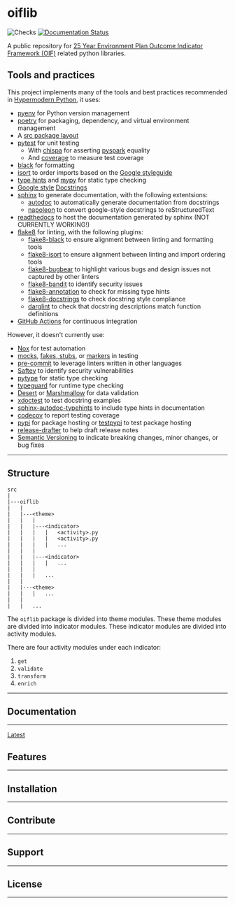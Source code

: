 # oiflib

![Checks](https://github.com/Defra-Data-Science-Centre-of-Excellence/oiflib/workflows/Format%2C%20Lint%2C%20and%20Test/badge.svg)
[![Documentation Status](https://readthedocs.org/projects/oiflib/badge/?version=latest)](https://oiflib.readthedocs.io/en/latest/?badge=latest)

A public repository for [25 Year Environment Plan Outcome Indicator Framework (OIF)](https://www.gov.uk/government/publications/25-year-environment-plan-progress-reports) related python libraries.

## Tools and practices

This project implements many of the tools and best practices recommended in [Hypermodern Python](https://cjolowicz.github.io/posts/hypermodern-python-01-setup/), it uses:

- [pyenv](https://github.com/pyenv/pyenv) for Python version management
- [poetry](https://python-poetry.org/) for packaging, dependency, and virtual environment management
- A [src package layout](https://hynek.me/articles/testing-packaging/)
- [pytest](https://docs.pytest.org/en/latest/) for unit testing
    - With [chispa](https://github.com/MrPowers/chispa) for asserting [pyspark](https://spark.apache.org/docs/latest/api/python/index.html) equality
    - And [coverage](https://coverage.readthedocs.io/) to measure test coverage
- [black](https://github.com/psf/black) for formatting
- [isort](https://timothycrosley.github.io/isort/) to order imports based on the [Google styleguide](https://google.github.io/styleguide/pyguide.html?showone=Imports_formatting#313-imports-formatting)
- [type hints](https://www.python.org/dev/peps/pep-0484/) and [mypy](http://mypy-lang.org/) for static type checking
- [Google style](https://google.github.io/styleguide/pyguide.html#38-comments-and-docstrings) [Docstrings](https://www.python.org/dev/peps/pep-0257/#what-is-a-docstring)
- [sphinx](http://www.sphinx-doc.org/) to generate documentation, with the following extentsions:
    - [autodoc](https://www.sphinx-doc.org/en/master/usage/extensions/autodoc.html) to automatically generate documentation from docstrings
    - [napoleon](https://www.sphinx-doc.org/en/master/usage/extensions/napoleon.html) to convert google-style docstrings to reStructuredText
- [readthedocs](https://readthedocs.org/) to host the documentation generated by sphinx (NOT CURRENTLY WORKING!)
- [flake8](https://flake8.pycqa.org/en/latest/) for linting, with the following plugins:
    - [flake8-black](https://github.com/peterjc/flake8-black) to ensure alignment between linting and formatting tools
    - [flake8-isort](https://github.com/gforcada/flake8-isort) to ensure alignment between linting and import ordering tools
    - [flake8-bugbear](https://github.com/PyCQA/flake8-bugbear) to highlight various bugs and design issues not captured by other linters
    - [flake8-bandit](https://github.com/tylerwince/flake8-bandit) to identify security issues
    - [flake8-annotation](https://github.com/python-discord/flake8-annotations) to check for missing type hints
    - [flake8-docstrings](https://gitlab.com/pycqa/flake8-docstrings) to check docstring style compliance
    - [darglint](https://github.com/terrencepreilly/darglint) to check that docstring descriptions match function definitions
- [GitHub Actions](https://github.com/features/actions) for continuous integration

However, it doesn't currently use:

- [Nox](https://nox.thea.codes/) for test automation
- [mocks](https://towardsdatascience.com/stop-mocking-me-unit-tests-in-pyspark-using-pythons-mock-library-a4b5cd019d7e), [fakes, stubs](https://blog.pragmatists.com/test-doubles-fakes-mocks-and-stubs-1a7491dfa3da), or [markers](https://docs.pytest.org/en/latest/example/markers.html) in testing
- [pre-commit](https://pre-commit.com/) to leverage linters written in other languages
- [Saftey](https://github.com/pyupio/safety) to identify security vulnerabilities
- [pytype](https://google.github.io/pytype/) for static type checking
- [typeguard](https://github.com/agronholm/typeguard) for runtime type checking
- [Desert](https://desert.readthedocs.io/) or [Marshmallow](https://marshmallow.readthedocs.io/) for data validation
- [xdoctest](https://github.com/Erotemic/xdoctest) to test docstring examples
- [sphinx-autodoc-typehints](https://github.com/agronholm/sphinx-autodoc-typehints) to include type hints in documentation
- [codecov](https://codecov.io/) to report testing coverage
- [pypi](https://pypi.org/) for package hosting or [testpypi](https://test.pypi.org/) to test package hosting
- [release-drafter](https://github.com/release-drafter/release-drafter) to help draft release notes
- [Semantic Versioning](https://semver.org/) to indicate breaking changes, minor changes, or bug fixes

---

## Structure

```
src
|
|---oiflib
|   |
|   |---<theme>
|   |   |
|   |   |---<indicator>
|   |   |   |   <activity>.py
|   |   |   |   <activity>.py
|   |   |   |   ...
|   |   |
|   |   |---<indicator>
|   |   |   |   ...
|   |   |
|   |   |   ...
|   |
|   |---<theme>
|   |   |   ...
|   |
|   |   ...
```

The `oiflib` package is divided into theme modules. These theme modules are divided into indicator modules. These indicator modules are divided into activity modules.

There are four activity modules under each indicator:

1. `get`
1. `validate`
1. `transform`
1. `enrich`

---

## Documentation

---

[Latest](https://oiflib.readthedocs.io/en/latest/)

## Features

---

## Installation

---

## Contribute

---

## Support

---

## License

---
